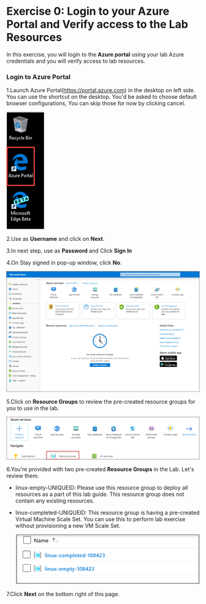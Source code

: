 # Exercise 0: Login to your Azure Portal and Verify access to the Lab Resources

In this exercise, you will login to the **Azure portal** using your lab Azure credentials and you will verify access to lab resources.


### Login to Azure Portal 

1.Launch Azure Portal(https://portal.azure.com) in the desktop on left side. You can use the shortcut on the desktop. You'd be asked to choose default browser configurations, You can skip those for now by clicking cancel. 

   ![](images/azureportal.png)


2.Use **<inject key="AzureAdUserEmail"></inject>** as **Username** and click on **Next**. 

3.In next step, use **<inject key="AzureAdUserPassword"></inject>** as **Password**  and Click **Sign In**

4.On Stay signed in pop-up window, click **No**.

   ![](images/fpage.png)
   
5.Click on **Resource Groups** to review the pre-created resource groups for you to use in the lab. 

   ![](images/linux1.png)
   
6.You're provided with two pre-created **Resource Groups** in the Lab. Let's review them.

* linux-empty-UNIQUEID: Please use this resource group to deploy all resources as a part of this lab guide. This resource group does not contain any existing resources. 

* linux-completed-UNIQUEID: This resource group is having a pre-created Virtual Machine Scale Set. You can use this to perform lab exercise without provisioning a new VM Scale Set. 

  ![](images/linux2.png)

   
7.Click **Next** on the bottom right of this page.


